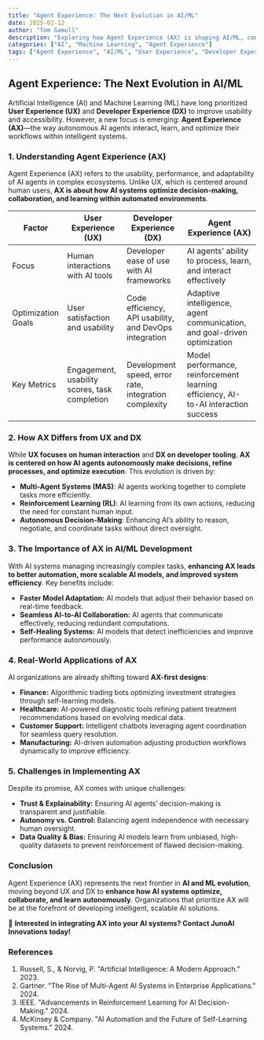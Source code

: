 ```yaml
---
title: "Agent Experience: The Next Evolution in AI/ML"
date: 2025-02-12
author: "Tom Gamull"
description: "Exploring how Agent Experience (AX) is shaping AI/ML, contrasting it with User Experience (UX) and Developer Experience (DX)."
categories: ["AI", "Machine Learning", "Agent Experience"]
tags: ["Agent Experience", "AI/ML", "User Experience", "Developer Experience"]
---
```


## Agent Experience: The Next Evolution in AI/ML

Artificial Intelligence (AI) and Machine Learning (ML) have long prioritized **User Experience (UX)** and **Developer Experience (DX)** to improve usability and accessibility. However, a new focus is emerging: **Agent Experience (AX)**—the way autonomous AI agents interact, learn, and optimize their workflows within intelligent systems.

### **1. Understanding Agent Experience (AX)**

Agent Experience (AX) refers to the usability, performance, and adaptability of AI agents in complex ecosystems. Unlike UX, which is centered around human users, **AX is about how AI systems optimize decision-making, collaboration, and learning within automated environments**.

| Factor | User Experience (UX) | Developer Experience (DX) | Agent Experience (AX) |
|--------|----------------------|---------------------------|----------------------|
| Focus  | Human interactions with AI tools | Developer ease of use with AI frameworks | AI agents' ability to process, learn, and interact effectively |
| Optimization Goals | User satisfaction and usability | Code efficiency, API usability, and DevOps integration | Adaptive intelligence, agent communication, and goal-driven optimization |
| Key Metrics | Engagement, usability scores, task completion | Development speed, error rate, integration complexity | Model performance, reinforcement learning efficiency, AI-to-AI interaction success |

### **2. How AX Differs from UX and DX**

While **UX focuses on human interaction** and **DX on developer tooling**, **AX is centered on how AI agents autonomously make decisions, refine processes, and optimize execution**. This evolution is driven by:
- **Multi-Agent Systems (MAS)**: AI agents working together to complete tasks more efficiently.
- **Reinforcement Learning (RL)**: AI learning from its own actions, reducing the need for constant human input.
- **Autonomous Decision-Making**: Enhancing AI’s ability to reason, negotiate, and coordinate tasks without direct oversight.

### **3. The Importance of AX in AI/ML Development**

With AI systems managing increasingly complex tasks, **enhancing AX leads to better automation, more scalable AI models, and improved system efficiency**. Key benefits include:
- **Faster Model Adaptation:** AI models that adjust their behavior based on real-time feedback.
- **Seamless AI-to-AI Collaboration:** AI agents that communicate effectively, reducing redundant computations.
- **Self-Healing Systems:** AI models that detect inefficiencies and improve performance autonomously.

### **4. Real-World Applications of AX**

AI organizations are already shifting toward **AX-first designs**:
- **Finance:** Algorithmic trading bots optimizing investment strategies through self-learning models.
- **Healthcare:** AI-powered diagnostic tools refining patient treatment recommendations based on evolving medical data.
- **Customer Support:** Intelligent chatbots leveraging agent coordination for seamless query resolution.
- **Manufacturing:** AI-driven automation adjusting production workflows dynamically to improve efficiency.

### **5. Challenges in Implementing AX**

Despite its promise, AX comes with unique challenges:
- **Trust & Explainability:** Ensuring AI agents’ decision-making is transparent and justifiable.
- **Autonomy vs. Control:** Balancing agent independence with necessary human oversight.
- **Data Quality & Bias:** Ensuring AI models learn from unbiased, high-quality datasets to prevent reinforcement of flawed decision-making.

### **Conclusion**

Agent Experience (AX) represents the next frontier in **AI and ML evolution**, moving beyond UX and DX to **enhance how AI systems optimize, collaborate, and learn autonomously**. Organizations that prioritize AX will be at the forefront of developing intelligent, scalable AI solutions.

📢 **Interested in integrating AX into your AI systems? Contact JunoAI Innovations today!**

### **References**
1. Russell, S., & Norvig, P. "Artificial Intelligence: A Modern Approach." 2023.
2. Gartner. "The Rise of Multi-Agent AI Systems in Enterprise Applications." 2024.
3. IEEE. "Advancements in Reinforcement Learning for AI Decision-Making." 2024.
4. McKinsey & Company. "AI Automation and the Future of Self-Learning Systems." 2024.